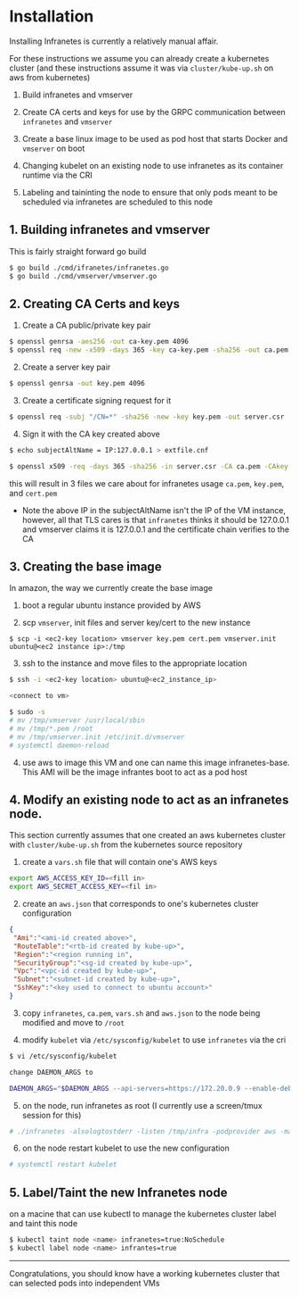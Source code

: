 # Installation

Installing Infranetes is currently a relatively manual affair.  

For these instructions we assume you can already create a kubernetes cluster (and these instructions assume it was via `cluster/kube-up.sh` on aws from kubernetes)

1. Build infranetes and vmserver

2. Create CA certs and keys for use by the GRPC communication between `infranetes` and `vmserver` 

3. Create a base linux image to be used as pod host that starts Docker and `vmserver` on boot
 
4. Changing kubelet on an existing node to use infranetes as its container runtime via the CRI

5. Labeling and taininting the node to ensure that only pods meant to be scheduled via infranetes are scheduled to this node

## 1. Building infranetes and vmserver

This is fairly straight forward go build

```bash
$ go build ./cmd/ifranetes/infranetes.go
$ go build ./cmd/vmserver/vmserver.go
```

## 2. Creating CA Certs and keys

1. Create a CA public/private key pair

```bash
$ openssl genrsa -aes256 -out ca-key.pem 4096
$ openssl req -new -x509 -days 365 -key ca-key.pem -sha256 -out ca.pem
```

2. Create a server key pair 
 
```bash
$ openssl genrsa -out key.pem 4096
```

3. Create a certificate signing request for it
```bash
$ openssl req -subj "/CN=*" -sha256 -new -key key.pem -out server.csr
```

4. Sign it with the CA key created above

```bash
$ echo subjectAltName = IP:127.0.0.1 > extfile.cnf

$ openssl x509 -req -days 365 -sha256 -in server.csr -CA ca.pem -CAkey ca-key.pem -CAcreateserial -out cert.pem -extfile extfile.cnf
```
this will result in 3 files we care about for infranetes usage `ca.pem`, `key.pem`, and `cert.pem`

* Note the above IP in the subjectAltName isn't the IP of the VM instance, however, all that TLS cares is that `infranetes` thinks it should be 127.0.0.1 and vmserver claims it is 127.0.0.1 and the certificate chain verifies to the CA 

## 3. Creating the base image

In amazon, the way we currently create the base image  

1. boot a regular ubuntu instance provided by AWS

2. scp `vmserver`, init files and server key/cert to the new instance

`$ scp -i <ec2-key location> vmserver key.pem cert.pem vmserver.init ubuntu@<ec2 instance ip>:/tmp`

3. ssh to the instance and move files to the appropriate location

```bash
$ ssh -i <ec2-key location> ubuntu@<ec2_instance_ip>

<connect to vm>

$ sudo -s
# mv /tmp/vmserver /usr/local/sbin
# mv /tmp/*.pem /root
# mv /tmp/vmserver.init /etc/init.d/vmserver
# systemctl daemon-reload
```

4. use aws to image this VM and one can name this image infranetes-base.  This AMI will be the image infrantes boot to act as a pod host

## 4. Modify an existing node to act as an infranetes node.

This section currently assumes that one created an aws kubernetes cluster with `cluster/kube-up.sh` from the kubernetes source repository
 
1. create a `vars.sh` file that will contain one's AWS keys

```bash
export AWS_ACCESS_KEY_ID=<fill in>
export AWS_SECRET_ACCESS_KEY=<fil in>
```

2. create an `aws.json` that corresponds to one's kubernetes cluster configuration

```json
{
 "Ami":"<ami-id created above>",
 "RouteTable":"<rtb-id created by kube-up>",
 "Region":"<region running in",
 "SecurityGroup":"<sg-id created by kube-up>",
 "Vpc":"<vpc-id created by kube-up>",
 "Subnet":"<subnet-id created by kube-up>",
 "SshKey":"<key used to connect to ubuntu account>"
}
```

3. copy `infranetes`, `ca.pem`, `vars.sh` and `aws.json` to the node being modified and move to `/root`

4. modify `kubelet` via `/etc/sysconfig/kubelet` to use `infranetes` via the cri
  
```bash
$ vi /etc/sysconfig/kubelet

change DAEMON_ARGS to

DAEMON_ARGS="$DAEMON_ARGS --api-servers=https://172.20.0.9 --enable-debugging-handlers=true  --hostname-override=ip-172-20-0-57.us-west-2.compute.internal --cloud-provider=aws  --config=/etc/kubernetes/manifests  --allow-privileged=True --v=4 --cluster-dns=10.0.0.10 --cluster-domain=cluster.local    --non-masquerade-cidr=10.0.0.0/8  --babysit-daemons=true  --container-runtime=remote --container-runtime-endpoint=/tmp/infra "
```

5. on the node, run infranetes as root (I currently use a screen/tmux session for this)

```bash
# ./infranetes -alsologtostderr -listen /tmp/infra -podprovider aws -master-ip 172.20.0.9 -base-ip 10.244.10
```

6. on the node restart kubelet to use the new configuration

```bash
# systemctl restart kubelet
```

## 5. Label/Taint the new Infranetes node

on a macine that can use kubectl to manage the kubernetes cluster label and taint this node

```bash
$ kubectl taint node <name> infranetes=true:NoSchedule
$ kubectl label node <name> infrantes=true
```
---
Congratulations, you should know have a working kubernetes cluster that can selected pods into independent VMs

